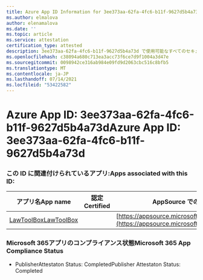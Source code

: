 ```yaml
---
title: Azure App ID Information for 3ee373aa-62fa-4fc6-b11f-9627d5b4a73d
ms.author: elmalova
author: elenamalova
ms.date: ''
ms.topic: article
ms.service: attestation
certification_type: attested
description: 3ee373aa-62fa-4fc6-b11f-9627d5b4a73d で使用可能なすべてのセキュリティおよびコンプライアンス情報。
ms.openlocfilehash: c38094a680c713ea3acc73f6ce7d9f1004a3d47e
ms.sourcegitcommit: 0098942ce316ab984e09fd9d2063cbc516c8bfb5
ms.translationtype: MT
ms.contentlocale: ja-JP
ms.lasthandoff: 07/14/2021
ms.locfileid: "53422582"
---
```

# <a name="azure-app-id-3ee373aa-62fa-4fc6-b11f-9627d5b4a73d"></a><span data-ttu-id="ed225-103">Azure App ID: 3ee373aa-62fa-4fc6-b11f-9627d5b4a73d</span><span class="sxs-lookup"><span data-stu-id="ed225-103">Azure App ID: 3ee373aa-62fa-4fc6-b11f-9627d5b4a73d</span></span>


### <a name="apps-associated-with-this-id"></a><span data-ttu-id="ed225-104">この ID に関連付けられているアプリ:</span><span class="sxs-lookup"><span data-stu-id="ed225-104">Apps associated with this ID:</span></span>
| <span data-ttu-id="ed225-105">**アプリ名**</span><span class="sxs-lookup"><span data-stu-id="ed225-105">**App name**</span></span> | <span data-ttu-id="ed225-106">**認定**</span><span class="sxs-lookup"><span data-stu-id="ed225-106">**Certified**</span></span> | <span data-ttu-id="ed225-107">**AppSource での表示**</span><span class="sxs-lookup"><span data-stu-id="ed225-107">**View in AppSource**</span></span> |
|-|-|-|
| [<span data-ttu-id="ed225-108">LawToolBox</span><span class="sxs-lookup"><span data-stu-id="ed225-108">LawToolBox</span></span>](https://docs.microsoft.com/en-us/microsoft-365-app-certification/forward/WA104381656) |  | [https://appsource.microsoft.com/product/office/WA104381656](https://appsource.microsoft.com/product/office/WA104381656) |

### <a name="microsoft-365-app-compliance-status"></a><span data-ttu-id="ed225-109">Microsoft 365アプリのコンプライアンス状態</span><span class="sxs-lookup"><span data-stu-id="ed225-109">Microsoft 365 App Compliance Status</span></span>
- <span data-ttu-id="ed225-110">PublisherAttestaton Status: Completed</span><span class="sxs-lookup"><span data-stu-id="ed225-110">Publisher Attestaton Status: Completed</span></span>
